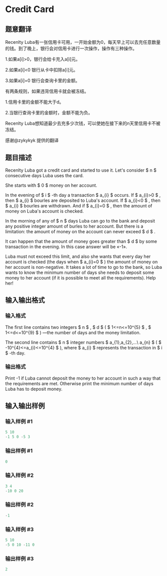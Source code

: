 # Credit Card

## 题意翻译

Recenlty Luba有一张信用卡可用，一开始金额为0，每天早上可以去充任意数量的钱。到了晚上，银行会对信用卡进行一次操作，操作有三种操作。

1.如果a[i]>0，银行会给卡充入a[i]元。

2.如果a[i]<0 银行从卡中扣除a[i]元。

3.如果a[i]=0 银行会查询卡里的金额。

有两条规则，如果违背信用卡就会被冻结。

1.信用卡里的金额不能大于d。

2.当银行查询卡里的金额时，金额不能为负。

Recenlty Luba想知道最少去充多少次钱，可以使她在接下来的n天里信用卡不被冻结。

感谢@zykykyk 提供的翻译

## 题目描述

Recenlty Luba got a credit card and started to use it. Let's consider $ n $ consecutive days Luba uses the card.

She starts with $ 0 $ money on her account.

In the evening of $ i $ -th day a transaction $ a_{i} $ occurs. If $ a_{i}&gt;0 $ , then $ a_{i} $ bourles are deposited to Luba's account. If $ a_{i}&lt;0 $ , then $ a_{i} $ bourles are withdrawn. And if $ a_{i}=0 $ , then the amount of money on Luba's account is checked.

In the morning of any of $ n $ days Luba can go to the bank and deposit any positive integer amount of burles to her account. But there is a limitation: the amount of money on the account can never exceed $ d $ .

It can happen that the amount of money goes greater than $ d $ by some transaction in the evening. In this case answer will be «-1».

Luba must not exceed this limit, and also she wants that every day her account is checked (the days when $ a_{i}=0 $ ) the amount of money on her account is non-negative. It takes a lot of time to go to the bank, so Luba wants to know the minimum number of days she needs to deposit some money to her account (if it is possible to meet all the requirements). Help her!

## 输入输出格式

### 输入格式

The first line contains two integers $ n $ , $ d $ ( $ 1<=n<=10^{5} $ , $ 1<=d<=10^{9} $ ) —the number of days and the money limitation.

The second line contains $ n $ integer numbers $ a_{1},a_{2},...\ a_{n} $ ( $ -10^{4}<=a_{i}<=10^{4} $ ), where $ a_{i} $ represents the transaction in $ i $ -th day.

### 输出格式

Print -1 if Luba cannot deposit the money to her account in such a way that the requirements are met. Otherwise print the minimum number of days Luba has to deposit money.

## 输入输出样例

### 输入样例 #1

```cpp
5 10
-1 5 0 -5 3

```
### 输出样例 #1

```cpp
0

```
### 输入样例 #2

```cpp
3 4
-10 0 20

```
### 输出样例 #2

```cpp
-1

```
### 输入样例 #3

```cpp
5 10
-5 0 10 -11 0

```
### 输出样例 #3

```cpp
2

```
